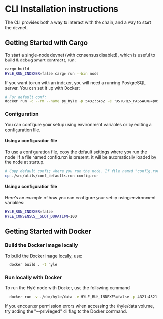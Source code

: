 # CLI Installation instructions

The CLI provides both a way to interact with the chain, and a way to start the devnet.

## Getting Started with Cargo

To start a single-node devnet (with consensus disabled), which is useful to build & debug smart contracts, run:

```bash
cargo build
HYLE_RUN_INDEXER=false cargo run --bin node
```

If you want to run with an indexer, you will need a running PostgreSQL server. You can set it up with Docker:
```bash
# For default conf:
docker run -d --rm --name pg_hyle -p 5432:5432 -e POSTGRES_PASSWORD=postgres postgres
```

### Configuration 

You can configure your setup using environment variables or by editing a configuration file.

#### Using a configuration file

To use a configuration file, copy the default settings where you run the node. If a file named config.ron is present, it will be automatically loaded by the node at startup.

```bash
# Copy default config where you run the node. If file named "config.ron" is present, it will be loaded by node at startup.
cp ./src/utils/conf_defaults.ron config.ron
```

#### Using a configuration file

Here's an example of how you can configure your setup using environment variables:

```bash
HYLE_RUN_INDEXER=false 
HYLE_CONSENSUS__SLOT_DURATION=100
```

## Getting Started with Docker

### Build the Docker image locally

To build the Docker image locally, use:

```bash
  docker build . -t hyle
```

### Run locally with Docker

To run the Hylé node with Docker, use the following command:

```bash
  docker run -v ./db:/hyle/data -e HYLE_RUN_INDEXER=false -p 4321:4321 -p 1234:1234 hyle
```

If you encounter permission errors when accessing the /hyle/data volume, try adding the "--privileged" cli flag to the Docker command.